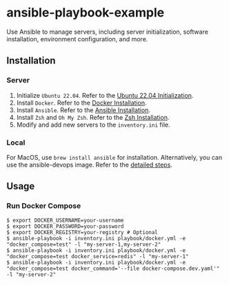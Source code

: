 # ansible-playbook-example

Use Ansible to manage servers, including server initialization, software installation, environment configuration, and more.

## Installation

### Server

1. Initialize `Ubuntu 22.04`. Refer to the [Ubuntu 22.04 Initialization](https://notes.xiaowu.ai/%E5%BC%80%E5%8F%91%E7%AC%94%E8%AE%B0/%E6%9C%8D%E5%8A%A1%E5%99%A8%E8%BF%90%E7%BB%B4/Ubuntu).
2. Install `Docker`. Refer to the [Docker Installation](https://notes.xiaowu.ai/%E5%BC%80%E5%8F%91%E7%AC%94%E8%AE%B0/%E6%9C%8D%E5%8A%A1%E5%99%A8%E8%BF%90%E7%BB%B4/Docker).
3. Install `Ansible`. Refer to the [Ansible Installation](https://notes.xiaowu.ai/%E5%BC%80%E5%8F%91%E7%AC%94%E8%AE%B0/%E6%9C%8D%E5%8A%A1%E5%99%A8%E8%BF%90%E7%BB%B4/Ansible).
4. Install `Zsh` and `Oh My Zsh`. Refer to the [Zsh Installation](https://notes.xiaowu.ai/%E5%BC%80%E5%8F%91%E7%AC%94%E8%AE%B0/%E6%9C%8D%E5%8A%A1%E5%99%A8%E8%BF%90%E7%BB%B4/Shell#Zsh).
5. Modify and add new servers to the `inventory.ini` file.

### Local

For MacOS, use `brew install ansible` for installation. Alternatively, you can use the ansible-devops image. Refer to the [detailed steps](https://github.com/catcto/ansible-devops).

## Usage

### Run Docker Compose

```shell
$ export DOCKER_USERNAME=your-username
$ export DOCKER_PASSWORD=your-password
$ export DOCKER_REGISTRY=your-registry # Optional
$ ansible-playbook -i inventory.ini playbook/docker.yml -e "docker_compose=test" -l "my-server-1,my-server-2"
$ ansible-playbook -i inventory.ini playbook/docker.yml -e "docker_compose=test docker_service=redis" -l "my-server-1"
$ ansible-playbook -i inventory.ini playbook/docker.yml -e "docker_compose=test docker_command='--file docker-compose.dev.yaml'" -l "my-server-2"
```